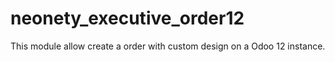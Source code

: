 # neonety_executive_order12

This module allow create a order with custom design on a Odoo 12 instance.